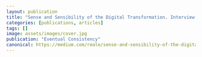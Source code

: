 ```yaml
---
layout: publication
title: "Sense and Sensibility of the Digital Transformation. Interview with Andrea Lisi"
categories: [publications, articles]
tags: []
image: assets/images/cover.jpg
publication: "Eventual Consistency"
canonical: https://medium.com/reale/sense-and-sensibility-of-the-digital-transformation-13158e08248a
---
```

